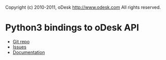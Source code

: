 Copyright (c) 2010-2011, oDesk http://www.odesk.com
All rights reserved.

Python3 bindings to oDesk API
=======================================

* [Git repo](http://github.com/odesk/python-odesk3)
* [Issues](http://github.com/odesk/python-odesk3/issues)
* [Documentation](http://odesk.github.com/python-odesk3/)

